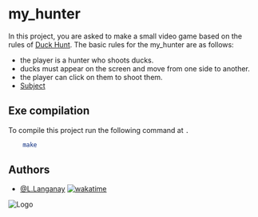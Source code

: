 
# my_hunter
In this project, you are asked to make a small video game based on the rules of [Duck Hunt](https://en.wikipedia.org/wiki/Duck_Hunt).
The basic rules for the my_hunter are as follows:
- the player is a hunter who shoots ducks.
- ducks must appear on the screen and move from one side to another.
- the player can click on them to shoot them.
- [Subject](https://intra.epitech.eu/module/2022/B-MUL-100/REN-1-1/acti-558342/project/file/B-MUL-100_my_hunter.pdf)



## Exe compilation

To compile this project run the following command at ``.``

```bash
    make
```


## Authors

- [@L.Langanay](https://github.com/LouisLanganay) [![wakatime](https://wakatime.com/badge/user/3372edb3-08ff-4829-807b-29bbe42cf52b/project/f9448a35-7a09-4582-84a9-027129a94295.svg)](https://wakatime.com/badge/user/3372edb3-08ff-4829-807b-29bbe42cf52b/project/f9448a35-7a09-4582-84a9-027129a94295)


![Logo](https://newsroom.ionis-group.com/wp-content/uploads/2021/10/EPITECH-TECHNOLOGY-QUADRI-2021.png)

